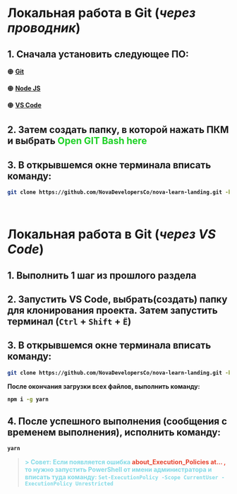 # **Локальная работа в Git (<i>через проводник</i>)**
## 1. Сначала установить следующее ПО:

🟠 <b>[Git](https://git-scm.com/)</b>

🟠 <b>[Node JS](https://nodejs.org/en)</b>

🟠 <b>[VS Code](https://code.visualstudio.com)</b>

## 2. Затем создать папку, в которой нажать ПКМ и выбрать <b><span style="color:#1dd126">Open GIT Bash here</span><b>

## 3. В открывшемся окне терминала вписать команду: 
```bash 
git clone https://github.com/NovaDevelopersCo/nova-learn-landing.git -b develop
```
<br>

# **Локальная работа в Git (<i>через VS Code</i>)**
## 1. Выполнить 1 шаг из прошлого раздела

## 2. Запустить VS Code, выбрать(создать) папку для клонирования проекта. Затем запустить терминал (`Ctrl` + `Shift` + `Ё`) 

## 3. В открывшемся окне терминала вписать команду: 
```bash 
git clone https://github.com/NovaDevelopersCo/nova-learn-landing.git -b develop
```
После окончания загрузки всех файлов, выполнить команду:

```bash 
npm i -g yarn
```
## 4. После успешного выполнения (сообщения с временем выполнения), исполнить команду:
```bash 
yarn
```

> <b><span style="color:#83dae6"> >  **Совет:** Если появляется ошибка <span style="color:#e6432e"> about_Execution_Policies at... ,</span> то нужно запустить <b>PowerShell</b> от имени администратора и вписать туда команду: 
    ```
Set-ExecutionPolicy -Scope CurrentUser -ExecutionPolicy Unrestricted ```</span></b>
